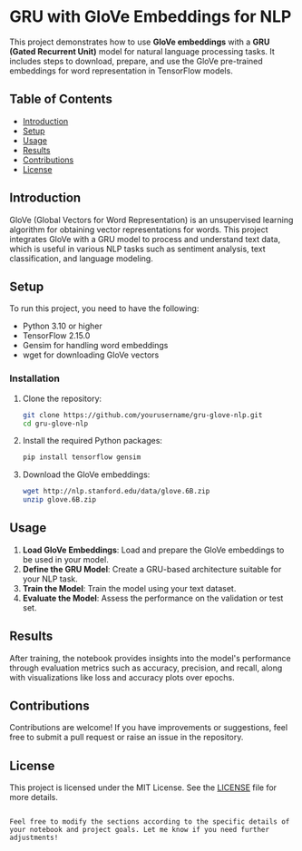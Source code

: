 # GRU with GloVe Embeddings for NLP

This project demonstrates how to use **GloVe embeddings** with a **GRU (Gated Recurrent Unit)** model for natural language processing tasks. It includes steps to download, prepare, and use the GloVe pre-trained embeddings for word representation in TensorFlow models.

## Table of Contents
- [Introduction](#introduction)
- [Setup](#setup)
- [Usage](#usage)
- [Results](#results)
- [Contributions](#contributions)
- [License](#license)

## Introduction

GloVe (Global Vectors for Word Representation) is an unsupervised learning algorithm for obtaining vector representations for words. This project integrates GloVe with a GRU model to process and understand text data, which is useful in various NLP tasks such as sentiment analysis, text classification, and language modeling.

## Setup

To run this project, you need to have the following:

- Python 3.10 or higher
- TensorFlow 2.15.0
- Gensim for handling word embeddings
- wget for downloading GloVe vectors

### Installation

1. Clone the repository:
   ```bash
   git clone https://github.com/yourusername/gru-glove-nlp.git
   cd gru-glove-nlp
   ```

2. Install the required Python packages:
   ```bash
   pip install tensorflow gensim
   ```

3. Download the GloVe embeddings:
   ```bash
   wget http://nlp.stanford.edu/data/glove.6B.zip
   unzip glove.6B.zip
   ```

## Usage

1. **Load GloVe Embeddings**: Load and prepare the GloVe embeddings to be used in your model.
2. **Define the GRU Model**: Create a GRU-based architecture suitable for your NLP task.
3. **Train the Model**: Train the model using your text dataset.
4. **Evaluate the Model**: Assess the performance on the validation or test set.

## Results

After training, the notebook provides insights into the model's performance through evaluation metrics such as accuracy, precision, and recall, along with visualizations like loss and accuracy plots over epochs.

## Contributions

Contributions are welcome! If you have improvements or suggestions, feel free to submit a pull request or raise an issue in the repository.

## License

This project is licensed under the MIT License. See the [LICENSE](LICENSE) file for more details.
```

Feel free to modify the sections according to the specific details of your notebook and project goals. Let me know if you need further adjustments!
